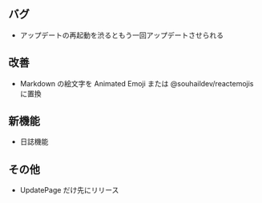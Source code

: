 ## バグ

-   アップデートの再起動を渋るともう一回アップデートさせられる

## 改善

-   Markdown の絵文字を Animated Emoji または @souhaildev/reactemojis に置換

## 新機能

-   日誌機能

## その他

-   UpdatePage だけ先にリリース
